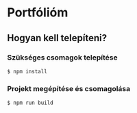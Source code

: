 # Portfólióm

## Hogyan kell telepíteni?

### Szükséges csomagok telepítése
```
$ npm install
```

### Projekt megépítése és csomagolása
```
$ npm run build
```
